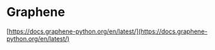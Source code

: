 # Graphene

[https://docs.graphene-python.org/en/latest/](https://docs.graphene-python.org/en/latest/)
